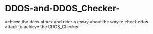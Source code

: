 # DDOS-and-DDOS_Checker-
achieve the ddos attack and refer a essay about the way to check ddos attack to achieve the DDOS_Checker 
